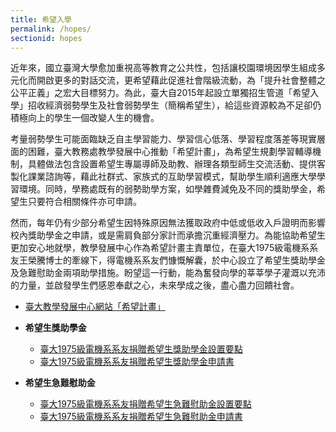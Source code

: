 ```yaml
---
title: 希望入學
permalink: /hopes/
sectionid: hopes
---
```

近年來，國立臺灣大學愈加重視高等教育之公共性，包括讓校園環境因學生組成多元化而開啟更多的對話交流，更希望藉此促進社會階級流動，為「提升社會整體之公平正義」之宏大目標努力。為此，臺大自2015年起設立單獨招生管道「希望入學」招收經濟弱勢學生及社會弱勢學生（簡稱希望生），給這些資源較為不足卻仍積極向上的學生一個改變人生的機會。

考量弱勢學生可能面臨缺乏自主學習能力、學習信心低落、學習程度落差等現實層面的困難，臺大教務處教學發展中心推動「希望計畫」，為希望生規劃學習輔導機制，具體做法包含設置希望生專屬導師及助教、辦理各類型師生交流活動、提供客製化課業諮詢等，藉此社群式、家族式的互助學習模式，幫助學生順利適應大學學習環境。同時，學務處既有的弱勢助學方案，如學雜費減免及不同的獎助學金，希望生只要符合相關條件亦可申請。

然而，每年仍有少部分希望生因特殊原因無法獲取政府中低或低收入戶證明而影響校內獎助學金之申請，或是需肩負部分家計而承擔沉重經濟壓力。為能協助希望生更加安心地就學，教學發展中心作為希望計畫主責單位，在臺大1975級電機系系友王榮騰博士的牽線下，得電機系系友們慷慨解囊，於中心設立了希望生獎助學金及急難慰助金兩項助學措施。盼望這一行動，能為奮發向學的莘莘學子灌溉以充沛的力量，並啟發學生們感恩奉獻之心，未來學成之後，盡心盡力回饋社會。

- [臺大教學發展中心網站「希望計畫」](https://www.dlc.ntu.edu.tw/%e5%b8%8c%e6%9c%9b%e8%a8%88%e7%95%ab/)

- **希望生獎助學金**
  - [臺大1975級電機系系友捐贈希望生獎助學金設置要點](/files/臺大1975級電機系系友捐贈希望生獎助學金設置要點_公告版.pdf)
  - [臺大1975級電機系系友捐贈希望生獎助學金申請書](/files/臺大1975級電機系系友捐贈希望生獎助學金申請書.pdf)

- **希望生急難慰助金**
  - [臺大1975級電機系系友捐贈希望生急難慰助金設置要點](/files/臺大1975級電機系系友捐贈希望生急難慰助金設置要點_公告版.pdf)
  - [臺大1975級電機系系友捐贈希望生急難慰助金申請書](/files/臺大1975級電機系系友捐贈希望生急難慰助金申請書.pdf)

